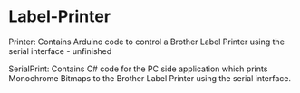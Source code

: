 Label-Printer
=============

Printer: Contains Arduino code to control a Brother Label Printer using the serial interface - unfinished

SerialPrint: Contains C# code for the PC side application which prints Monochrome Bitmaps to the Brother Label Printer using the serial interface.
